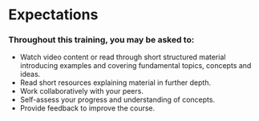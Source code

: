 # Expectations

### Throughout this training, you may be asked to:

*   Watch video content or read through short structured material introducing examples and covering fundamental topics, concepts and ideas.
*   Read short resources explaining material in further depth.
*   Work collaboratively with your peers.
*   Self-assess your progress and understanding of concepts.
*   Provide feedback to improve the course.

